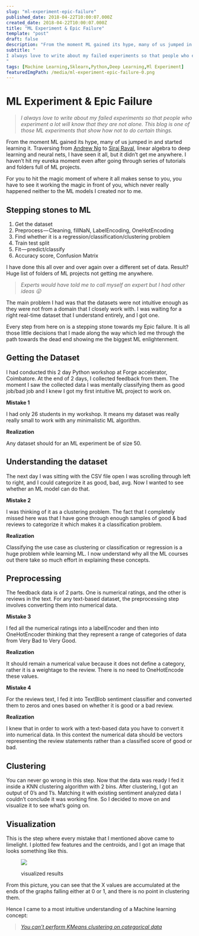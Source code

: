 ```yaml
---
slug: "ml-experiment-epic-failure"
published_date: 2018-04-22T10:00:07.000Z
created_date: 2018-04-22T10:00:07.000Z
title: "ML Experiment & Epic Failure"
template: "post"
draft: false
description: "From the moment ML gained its hype, many of us jumped in and started learning it. Traversing from Andrew Ng to Siraj Raval, linear algebra to deep learning and neural nets, I have seen it all, but it…"
subtitle: "
I always love to write about my failed experiments so that people who experiment a lot will know that they are not alone. This blog is one…
"
tags: [Machine Learning,Sklearn,Python,Deep Learning,Ml Experiment]
featuredImgPath: /media/ml-experiment-epic-failure-0.png
---
```

# ML Experiment & Epic Failure

> _I always love to write about my failed experiments so that people who experiment a lot will know that they are not alone. This blog is one of those ML experiments that show how not to do certain things._

From the moment ML gained its hype, many of us jumped in and started learning it. Traversing from [Andrew Ng](https://www.coursera.org/learn/machine-learning) to [Siraj Raval](https://www.youtube.com/channel/UCWN3xxRkmTPmbKwht9FuE5A), linear algebra to deep learning and neural nets, I have seen it all, but it didn’t get me anywhere. I haven’t hit my eureka moment even after going through series of tutorials and folders full of ML projects.

For you to hit the magic moment of where it all makes sense to you, you have to see it working the magic in front of you, which never really happened neither to the ML models I created nor to me.

## **Stepping stones to ML**

1.  Get the dataset
2.  Preprocess — Cleaning, fillNaN, LabelEncoding, OneHotEncoding
3.  Find whether it is a regression/classification/clustering problem
4.  Train test split
5.  Fit — predict/classify
6.  Accuracy score, Confusion Matrix

I have done this all over and over again over a different set of data. Result? Huge list of folders of ML projects not getting me anywhere.

> _Experts would have told me to call myself an expert but I had other ideas 😛_

The main problem I had was that the datasets were not intuitive enough as they were not from a domain that I closely work with. I was waiting for a right real-time dataset that I understand entirely, and I got one.

Every step from here on is a stepping stone towards my Epic failure. It is all those little decisions that I made along the way which led me through the path towards the dead end showing me the biggest ML enlightenment.

## **Getting the Dataset**

I had conducted this 2 day Python workshop at Forge accelerator, Coimbatore. At the end of 2 days, I collected feedback from them. The moment I saw the collected data I was mentally classifying them as good job/bad job and I knew I got my first intuitive ML project to work on.

**Mistake 1**

I had only 26 students in my workshop. It means my dataset was really really small to work with any minimalistic ML algorithm.

**Realization**

Any dataset should for an ML experiment be of size 50.

## **Understanding the dataset**

The next day I was sitting with the CSV file open I was scrolling through left to right, and I could categorize it as good, bad, avg. Now I wanted to see whether an ML model can do that.

**Mistake 2**

I was thinking of it as a clustering problem. The fact that I completely missed here was that I have gone through enough samples of good & bad reviews to categorize it which makes it a classification problem.

**Realization**

Classifying the use case as clustering or classification or regression is a huge problem while learning ML. I now understand why all the ML courses out there take so much effort in explaining these concepts.

## **Preprocessing**

The feedback data is of 2 parts. One is numerical ratings, and the other is reviews in the text. For any text-based dataset, the preprocessing step involves converting them into numerical data.

**Mistake 3**

I fed all the numerical ratings into a labelEncoder and then into OneHotEncoder thinking that they represent a range of categories of data from Very Bad to Very Good.

**Realization**

It should remain a numerical value because it does not define a category, rather it is a weightage to the review. There is no need to OneHotEncode these values.

**Mistake 4**

For the reviews text, I fed it into TextBlob sentiment classifier and converted them to zeros and ones based on whether it is good or a bad review.

**Realization**

I knew that in order to work with a text-based data you have to convert it into numerical data. In this context the numerical data should be vectors representing the review statements rather than a classified score of good or bad.

## **Clustering**

You can never go wrong in this step. Now that the data was ready I fed it inside a KNN clustering algorithm with 2 bins. After clustering, I got an output of 0’s and 1’s. Matching it with existing sentiment analyzed data I couldn’t conclude it was working fine. So I decided to move on and visualize it to see what’s going on.

## **Visualization**

This is the step where every mistake that I mentioned above came to limelight. I plotted few features and the centroids, and I got an image that looks something like this.

<figure>

![](/media/ml-experiment-epic-failure-0.png)

<figcaption>visualized results</figcaption></figure>

From this picture, you can see that the X values are accumulated at the ends of the graphs falling either at 0 or 1, and there is no point in clustering them.

Hence I came to a most intuitive understanding of a Machine learning concept:

> [_You can’t perform KMeans clustering on categorical data_](https://datascience.stackexchange.com/questions/22/k-means-clustering-for-mixed-numeric-and-categorical-data?utm_medium=organic&utm_source=google_rich_qa&utm_campaign=google_rich_qa)


